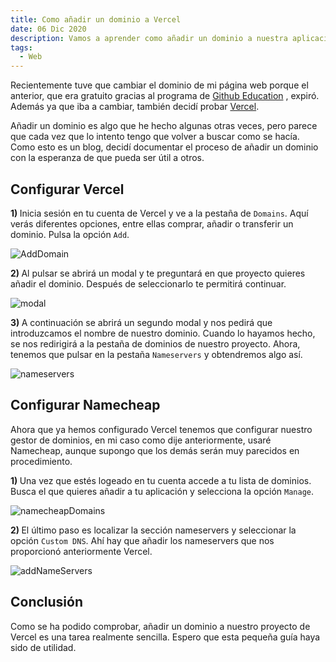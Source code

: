 ```yaml
---
title: Como añadir un dominio a Vercel
date: 06 Dic 2020
description: Vamos a aprender como añadir un dominio a nuestra aplicación en Vercel.
tags:
  - Web
---
```


Recientemente tuve que cambiar el dominio de mi página web porque el anterior, que era gratuito gracias al programa de [Github Education](https://education.github.com/) , expiró. Además ya que iba a cambiar, también decidí probar [Vercel](https://vercel.com/).

Añadir un dominio es algo que he hecho algunas otras veces, pero parece que cada vez que lo intento tengo que volver a buscar como se hacía. Como esto es un blog, decidí documentar el proceso de añadir un dominio con la esperanza de que pueda ser útil a otros.

## Configurar Vercel

<strong> 1) </strong> Inicia sesión en tu cuenta de Vercel y ve a la pestaña de `Domains`. Aquí verás diferentes opciones, entre ellas comprar, añadir o transferir un
dominio. Pulsa la opción `Add`.

![AddDomain](https://res.cloudinary.com/dt0zd5vvj/image/upload/v1607283396/vercel1_tr9cd6.png)

<strong> 2) </strong> Al pulsar se abrirá un modal y te preguntará en que proyecto quieres añadir el dominio. Después de seleccionarlo te permitirá continuar.

![modal](https://res.cloudinary.com/dt0zd5vvj/image/upload/v1607283396/vercel2_gmzpip.png)

<strong> 3) </strong> A continuación se abrirá un segundo modal y nos pedirá que introduzcamos el nombre de nuestro dominio. Cuando lo hayamos hecho, se nos redirigirá
a la pestaña de dominios de nuestro proyecto. Ahora, tenemos que pulsar en la pestaña `Nameservers` y obtendremos algo así.

![nameservers](https://res.cloudinary.com/dt0zd5vvj/image/upload/v1607284312/vercel3_u6cnnk.png)

## Configurar Namecheap

Ahora que ya hemos configurado Vercel tenemos que configurar nuestro gestor de dominios, en mi caso como dije anteriormente, usaré Namecheap, aunque supongo que
los demás serán muy parecidos en procedimiento.

<strong> 1) </strong> Una vez que estés logeado en tu cuenta accede a tu lista de dominios. Busca el que quieres añadir a tu aplicación y selecciona la opción `Manage`.

![namecheapDomains](https://res.cloudinary.com/dt0zd5vvj/image/upload/v1607285046/namecheap1_ifupcb.png)

<strong> 2) </strong> El último paso es localizar la sección nameservers y seleccionar la opción `Custom DNS`. Ahí hay que añadir los nameservers que nos proporcionó
anteriormente Vercel.

![addNameServers](https://res.cloudinary.com/dt0zd5vvj/image/upload/v1607285256/namecheap2_ozhj19.png)

## Conclusión

Como se ha podido comprobar, añadir un dominio a nuestro proyecto de Vercel es una tarea realmente sencilla.
Espero que esta pequeña guía haya sido de utilidad.
